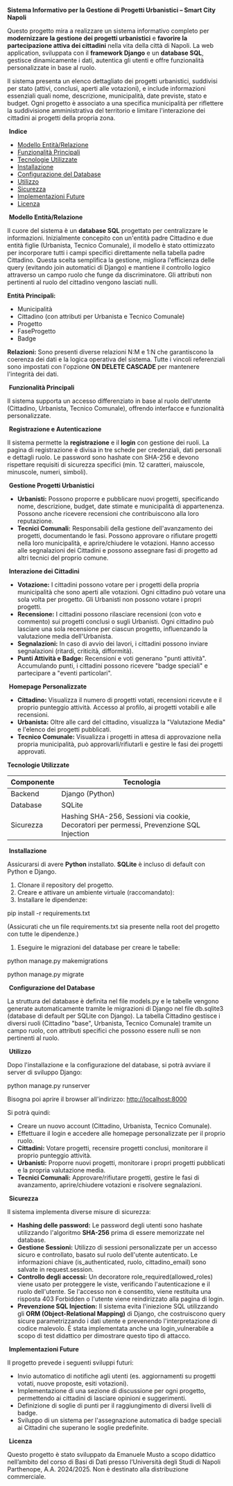 **Sistema Informativo per la Gestione di Progetti Urbanistici – Smart City Napoli**

Questo progetto mira a realizzare un sistema informativo completo per **modernizzare la gestione dei progetti urbanistici** e **favorire la partecipazione attiva dei cittadini** nella vita della città di Napoli. La web application, sviluppata con il **framework Django** e un **database SQL**, gestisce dinamicamente i dati, autentica gli utenti e offre funzionalità personalizzate in base al ruolo.

Il sistema presenta un elenco dettagliato dei progetti urbanistici, suddivisi per stato (attivi, conclusi, aperti alle votazioni), e include informazioni essenziali quali nome, descrizione, municipalità, date previste, stato e budget. Ogni progetto è associato a una specifica municipalità per riflettere la suddivisione amministrativa del territorio e limitare l'interazione dei cittadini ai progetti della propria zona.

&nbsp;**Indice**

- [Modello Entità/Relazione](#modello-entitàrelazione)
- [Funzionalità Principali](#funzionalità-principali)
- [Tecnologie Utilizzate](#tecnologie-utilizzate)
- [Installazione](#installazione)
- [Configurazione del Database](#configurazione-del-database)
- [Utilizzo](#utilizzo)
- [Sicurezza](#sicurezza)
- [Implementazioni Future](#implementazioni-future)
- [Licenza](#licenza)

&nbsp;**Modello Entità/Relazione**

Il cuore del sistema è un **database SQL** progettato per centralizzare le informazioni. Inizialmente concepito con un'entità padre Cittadino e due entità figlie (Urbanista, Tecnico Comunale), il modello è stato ottimizzato per incorporare tutti i campi specifici direttamente nella tabella padre Cittadino. Questa scelta semplifica la gestione, migliora l'efficienza delle query (evitando join automatici di Django) e mantiene il controllo logico attraverso un campo ruolo che funge da discriminatore. Gli attributi non pertinenti al ruolo del cittadino vengono lasciati nulli.

**Entità Principali:**

- Municipalità
- Cittadino (con attributi per Urbanista e Tecnico Comunale)
- Progetto
- FaseProgetto
- Badge

**Relazioni:** Sono presenti diverse relazioni N:M e 1:N che garantiscono la coerenza dei dati e la logica operativa del sistema. Tutte i vincoli referenziali sono impostati con l'opzione **ON DELETE CASCADE** per mantenere l'integrità dei dati.

&nbsp;**Funzionalità Principali**

Il sistema supporta un accesso differenziato in base al ruolo dell'utente (Cittadino, Urbanista, Tecnico Comunale), offrendo interfacce e funzionalità personalizzate.

&nbsp;**Registrazione e Autenticazione**

Il sistema permette la **registrazione** e il **login** con gestione dei ruoli. La pagina di registrazione è divisa in tre schede per credenziali, dati personali e dettagli ruolo. Le password sono hashate con SHA-256 e devono rispettare requisiti di sicurezza specifici (min. 12 caratteri, maiuscole, minuscole, numeri, simboli).

&nbsp;**Gestione Progetti Urbanistici**

- **Urbanisti:** Possono proporre e pubblicare nuovi progetti, specificando nome, descrizione, budget, date stimate e municipalità di appartenenza. Possono anche ricevere recensioni che contribuiscono alla loro reputazione.
- **Tecnici Comunali:** Responsabili della gestione dell'avanzamento dei progetti, documentando le fasi. Possono approvare o rifiutare progetti nella loro municipalità, e aprire/chiudere le votazioni. Hanno accesso alle segnalazioni dei Cittadini e possono assegnare fasi di progetto ad altri tecnici del proprio comune.

&nbsp;**Interazione dei Cittadini**

- **Votazione:** I cittadini possono votare per i progetti della propria municipalità che sono aperti alle votazioni. Ogni cittadino può votare una sola volta per progetto. Gli Urbanisti non possono votare i propri progetti.
- **Recensione:** I cittadini possono rilasciare recensioni (con voto e commento) sui progetti conclusi o sugli Urbanisti. Ogni cittadino può lasciare una sola recensione per ciascun progetto, influenzando la valutazione media dell'Urbanista.
- **Segnalazioni:** In caso di avvio dei lavori, i cittadini possono inviare segnalazioni (ritardi, criticità, difformità).
- **Punti Attività e Badge:** Recensioni e voti generano "punti attività". Accumulando punti, i cittadini possono ricevere "badge speciali" e partecipare a "eventi particolari".

&nbsp;**Homepage Personalizzate**

- **Cittadino:** Visualizza il numero di progetti votati, recensioni ricevute e il proprio punteggio attività. Accesso al profilo, ai progetti votabili e alle recensioni.
- **Urbanista:** Oltre alle card del cittadino, visualizza la "Valutazione Media" e l'elenco dei progetti pubblicati.
- **Tecnico Comunale:** Visualizza i progetti in attesa di approvazione nella propria municipalità, può approvarli/rifiutarli e gestire le fasi dei progetti approvati.

**Tecnologie Utilizzate**

| Componente | Tecnologia |
| --- | --- |
| Backend | Django (Python) |
| Database | SQLite |
| Sicurezza | Hashing SHA-256, Sessioni via cookie, Decoratori per permessi, Prevenzione SQL Injection |

&nbsp;**Installazione**

Assicurarsi di avere **Python** installato. **SQLite** è incluso di default con Python e Django.

1. Clonare il repository del progetto.
2. Creare e attivare un ambiente virtuale (raccomandato):
3. Installare le dipendenze:

pip install -r requirements.txt

(Assicurati che un file requirements.txt sia presente nella root del progetto con tutte le dipendenze.)

1. Eseguire le migrazioni del database per creare le tabelle:

python manage.py makemigrations

python manage.py migrate

&nbsp;**Configurazione del Database**

La struttura del database è definita nel file models.py e le tabelle vengono generate automaticamente tramite le migrazioni di Django nel file db.sqlite3 (database di default per SQLite con Django). La tabella Cittadino gestisce i diversi ruoli (Cittadino "base", Urbanista, Tecnico Comunale) tramite un campo ruolo, con attributi specifici che possono essere nulli se non pertinenti al ruolo.

&nbsp;**Utilizzo**

Dopo l'installazione e la configurazione del database, si potrà avviare il server di sviluppo Django:

python manage.py runserver

Bisogna poi aprire il browser all'indirizzo: [http://localhost:8000](https://www.google.com/search?q=http://localhost:8000)

Si potrà quindi:

- Creare un nuovo account (Cittadino, Urbanista, Tecnico Comunale).
- Effettuare il login e accedere alle homepage personalizzate per il proprio ruolo.
- **Cittadini:** Votare progetti, recensire progetti conclusi, monitorare il proprio punteggio attività.
- **Urbanisti:** Proporre nuovi progetti, monitorare i propri progetti pubblicati e la propria valutazione media.
- **Tecnici Comunali:** Approvare/rifiutare progetti, gestire le fasi di avanzamento, aprire/chiudere votazioni e risolvere segnalazioni.

&nbsp;**Sicurezza**

Il sistema implementa diverse misure di sicurezza:

- **Hashing delle password:** Le password degli utenti sono hashate utilizzando l'algoritmo **SHA-256** prima di essere memorizzate nel database.
- **Gestione Sessioni:** Utilizzo di sessioni personalizzate per un accesso sicuro e controllato, basato sul ruolo dell'utente autenticato. Le informazioni chiave (is_authenticated, ruolo, cittadino_email) sono salvate in request.session.
- **Controllo degli accessi:** Un decoratore role_required(allowed_roles) viene usato per proteggere le viste, verificando l'autenticazione e il ruolo dell'utente. Se l'accesso non è consentito, viene restituita una risposta 403 Forbidden o l'utente viene reindirizzato alla pagina di login.
- **Prevenzione SQL Injection:** Il sistema evita l'iniezione SQL utilizzando gli **ORM (Object-Relational Mapping)** di Django, che costruiscono query sicure parametrizzando i dati utente e prevenendo l'interpretazione di codice malevolo. È stata implementata anche una login_vulnerabile a scopo di test didattico per dimostrare questo tipo di attacco.

&nbsp;**Implementazioni Future**

Il progetto prevede i seguenti sviluppi futuri:

- Invio automatico di notifiche agli utenti (es. aggiornamenti su progetti votati, nuove proposte, esiti votazioni).
- Implementazione di una sezione di discussione per ogni progetto, permettendo ai cittadini di lasciare opinioni e suggerimenti.
- Definizione di soglie di punti per il raggiungimento di diversi livelli di badge.
- Sviluppo di un sistema per l'assegnazione automatica di badge speciali ai Cittadini che superano le soglie predefinite.

&nbsp;**Licenza**

Questo progetto è stato sviluppato da Emanuele Musto a scopo didattico nell’ambito del corso di Basi di Dati presso l’Università degli Studi di Napoli Parthenope, A.A. 2024/2025. Non è destinato alla distribuzione commerciale.
